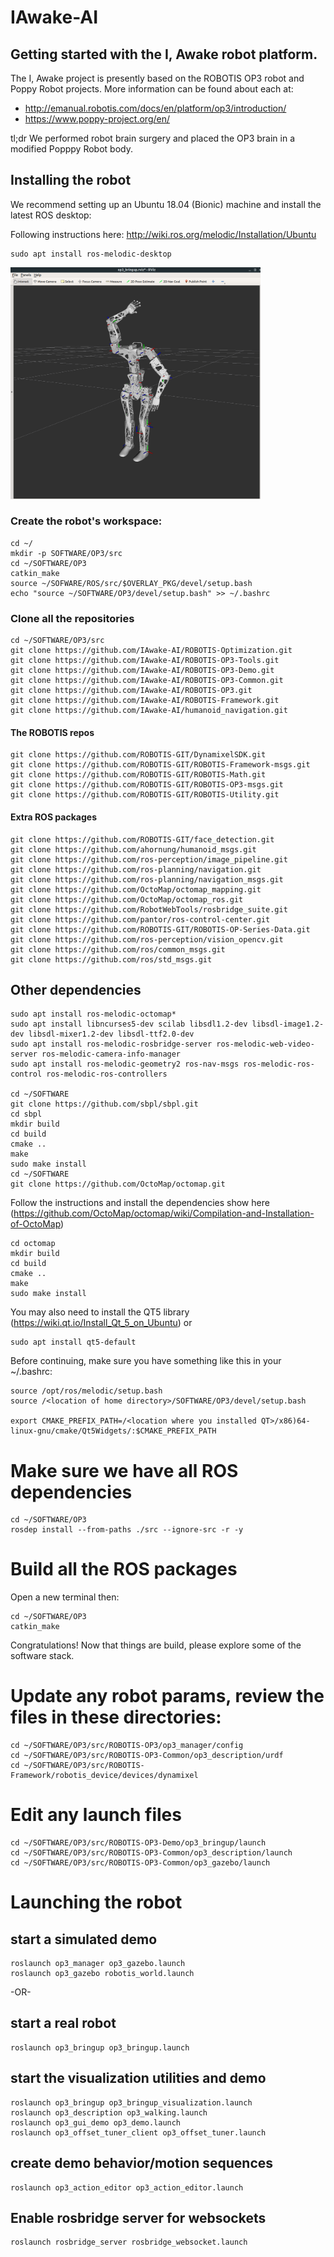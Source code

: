 # IAwake-AI

## Getting started with the I, Awake robot platform.

The I, Awake project is presently based on the ROBOTIS OP3 robot and Poppy Robot projects.  More information can be found about each at:

* http://emanual.robotis.com/docs/en/platform/op3/introduction/
* https://www.poppy-project.org/en/

tl;dr We performed robot brain surgery and placed the OP3 brain in a modified Popppy Robot body.

## Installing the robot

We recommend setting up an Ubuntu 18.04 (Bionic) machine and install the latest ROS desktop:

Following instructions here: http://wiki.ros.org/melodic/Installation/Ubuntu

```
sudo apt install ros-melodic-desktop
```

<img src="static/images/IAwake_bringup_rviz_ROS.png" alt="I, Awake Rviz" width="400px"/>


### Create the robot's workspace:
```
cd ~/
mkdir -p SOFTWARE/OP3/src
cd ~/SOFTWARE/OP3
catkin_make
source ~/SOFWARE/ROS/src/$OVERLAY_PKG/devel/setup.bash
echo "source ~/SOFTWARE/OP3/devel/setup.bash" >> ~/.bashrc
```

### Clone all the repositories
```
cd ~/SOFTWARE/OP3/src
git clone https://github.com/IAwake-AI/ROBOTIS-Optimization.git
git clone https://github.com/IAwake-AI/ROBOTIS-OP3-Tools.git
git clone https://github.com/IAwake-AI/ROBOTIS-OP3-Demo.git
git clone https://github.com/IAwake-AI/ROBOTIS-OP3-Common.git
git clone https://github.com/IAwake-AI/ROBOTIS-OP3.git
git clone https://github.com/IAwake-AI/ROBOTIS-Framework.git
git clone https://github.com/IAwake-AI/humanoid_navigation.git
```

#### The ROBOTIS repos
```
git clone https://github.com/ROBOTIS-GIT/DynamixelSDK.git
git clone https://github.com/ROBOTIS-GIT/ROBOTIS-Framework-msgs.git
git clone https://github.com/ROBOTIS-GIT/ROBOTIS-Math.git
git clone https://github.com/ROBOTIS-GIT/ROBOTIS-OP3-msgs.git
git clone https://github.com/ROBOTIS-GIT/ROBOTIS-Utility.git

```

#### Extra ROS packages
```
git clone https://github.com/ROBOTIS-GIT/face_detection.git
git clone https://github.com/ahornung/humanoid_msgs.git
git clone https://github.com/ros-perception/image_pipeline.git
git clone https://github.com/ros-planning/navigation.git
git clone https://github.com/ros-planning/navigation_msgs.git
git clone https://github.com/OctoMap/octomap_mapping.git
git clone https://github.com/OctoMap/octomap_ros.git
git clone https://github.com/RobotWebTools/rosbridge_suite.git
git clone https://github.com/pantor/ros-control-center.git
git clone https://github.com/ROBOTIS-GIT/ROBOTIS-OP-Series-Data.git
git clone https://github.com/ros-perception/vision_opencv.git
git clone https://github.com/ros/common_msgs.git
git clone https://github.com/ros/std_msgs.git
```

## Other dependencies
```
sudo apt install ros-melodic-octomap* 
sudo apt install libncurses5-dev scilab libsdl1.2-dev libsdl-image1.2-dev libsdl-mixer1.2-dev libsdl-ttf2.0-dev
sudo apt install ros-melodic-rosbridge-server ros-melodic-web-video-server ros-melodic-camera-info-manager
sudo apt install ros-melodic-geometry2 ros-nav-msgs ros-melodic-ros-control ros-melodic-ros-controllers

cd ~/SOFTWARE
git clone https://github.com/sbpl/sbpl.git
cd sbpl
mkdir build
cd build
cmake ..
make
sudo make install
cd ~/SOFTWARE
git clone https://github.com/OctoMap/octomap.git
```
Follow the instructions and install the dependencies show here (https://github.com/OctoMap/octomap/wiki/Compilation-and-Installation-of-OctoMap)

```
cd octomap
mkdir build
cd build
cmake ..
make
sudo make install
```




You may also need to install the QT5 library (https://wiki.qt.io/Install_Qt_5_on_Ubuntu) or
```
sudo apt install qt5-default
```

Before continuing, make sure you have something like this in your ~/.bashrc:
```
source /opt/ros/melodic/setup.bash
source /<location of home directory>/SOFTWARE/OP3/devel/setup.bash

export CMAKE_PREFIX_PATH=/<location where you installed QT>/x86)64-linux-gnu/cmake/Qt5Widgets/:$CMAKE_PREFIX_PATH
```

# Make sure we have all ROS dependencies
```
cd ~/SOFTWARE/OP3
rosdep install --from-paths ./src --ignore-src -r -y
```

# Build all the ROS packages
Open a new terminal then:
```
cd ~/SOFTWARE/OP3
catkin_make
```

Congratulations!  Now that things are build, please explore some of the software stack.

# Update any robot params, review the files in these directories:
```
cd ~/SOFTWARE/OP3/src/ROBOTIS-OP3/op3_manager/config
cd ~/SOFTWARE/OP3/src/ROBOTIS-OP3-Common/op3_description/urdf
cd ~/SOFTWARE/OP3/src/ROBOTIS-Framework/robotis_device/devices/dynamixel
```

# Edit any launch files
```
cd ~/SOFTWARE/OP3/src/ROBOTIS-OP3-Demo/op3_bringup/launch
cd ~/SOFTWARE/OP3/src/ROBOTIS-OP3-Common/op3_description/launch
cd ~/SOFTWARE/OP3/src/ROBOTIS-OP3-Common/op3_gazebo/launch
```


# Launching the robot



## start a simulated demo
```
roslaunch op3_manager op3_gazebo.launch
roslaunch op3_gazebo robotis_world.launch
```

-OR-

## start a real robot
```
roslaunch op3_bringup op3_bringup.launch
```

## start the visualization utilities and demo
```
roslaunch op3_bringup op3_bringup_visualization.launch  
roslaunch op3_description op3_walking.launch
roslaunch op3_gui_demo op3_demo.launch
roslaunch op3_offset_tuner_client op3_offset_tuner.launch
```

## create demo behavior/motion sequences
```
roslaunch op3_action_editor op3_action_editor.launch
```

## Enable rosbridge server for websockets
```
roslaunch rosbridge_server rosbridge_websocket.launch
```


